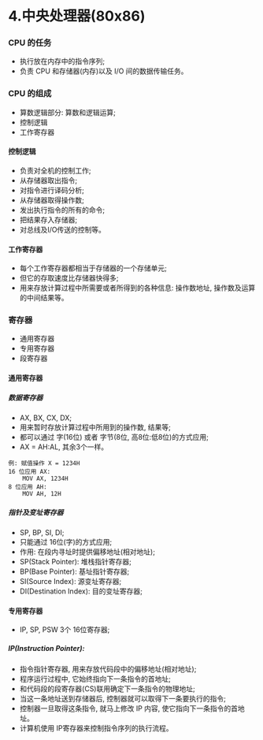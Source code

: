 # 4.中央处理器(80x86)
### CPU 的任务
- 执行放在内存中的指令序列;
- 负责 CPU 和存储器(内存)以及 I/O 间的数据传输任务。

### CPU 的组成
- 算数逻辑部分: 算数和逻辑运算;
- 控制逻辑
- 工作寄存器

#### 控制逻辑
- 负责对全机的控制工作;
- 从存储器取出指令;
- 对指令进行译码分析;
- 从存储器取得操作数;
- 发出执行指令的所有的命令;
- 把结果存入存储器;
- 对总线及I/O传送的控制等。

#### 工作寄存器
- 每个工作寄存器都相当于存储器的一个存储单元;
- 但它的存取速度比存储器快得多;
- 用来存放计算过程中所需要或者所得到的各种信息: 操作数地址, 操作数及运算的中间结果等。
 
### 寄存器
- 通用寄存器
- 专用寄存器
- 段寄存器

#### 通用寄存器
##### 数据寄存器
- AX, BX, CX, DX;
- 用来暂时存放计算过程中所用到的操作数, 结果等;
- 都可以通过 字(16位) 或者 字节(8位, 高8位:低8位)的方式应用;
- AX = AH:AL, 其余3个一样。
```
例: 赋值操作 X = 1234H
16 位应用 AX:
	MOV AX, 1234H
8 位应用 AH:
	MOV AH, 12H
```

##### 指针及变址寄存器
- SP, BP, SI, DI;
- 只能通过 16位(字)的方式应用;
- 作用: 在段内寻址时提供偏移地址(相对地址);
- SP(Stack Pointer): 堆栈指针寄存器;
- BP(Base Pointer): 基址指针寄存器;
- SI(Source Index): 源变址寄存器;
- DI(Destination Index): 目的变址寄存器;

#### 专用寄存器
- IP, SP, PSW 3个 16位寄存器;
##### IP(Instruction Pointer): 
- 指令指针寄存器, 用来存放代码段中的偏移地址(相对地址);
- 程序运行过程中, 它始终指向下一条指令的首地址;
- 和代码段的段寄存器(CS)联用确定下一条指令的物理地址;
- 当这一条地址送到存储器后, 控制器就可以取得下一条要执行的指令;
- 控制器一旦取得这条指令, 就马上修改 IP 内容, 使它指向下一条指令的首地址。
- 计算机使用 IP寄存器来控制指令序列的执行流程。


